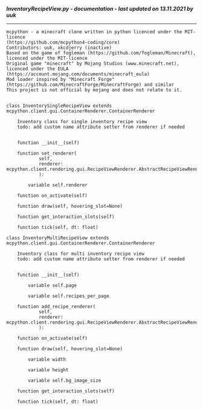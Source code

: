 ***InventoryRecipeView.py - documentation - last updated on 13.11.2021 by uuk***
___

    mcpython - a minecraft clone written in python licenced under the MIT-licence 
    (https://github.com/mcpython4-coding/core)
    Contributors: uuk, xkcdjerry (inactive)
    Based on the game of fogleman (https://github.com/fogleman/Minecraft), licenced under the MIT-licence
    Original game "minecraft" by Mojang Studios (www.minecraft.net), licenced under the EULA
    (https://account.mojang.com/documents/minecraft_eula)
    Mod loader inspired by "Minecraft Forge" (https://github.com/MinecraftForge/MinecraftForge) and similar
    This project is not official by mojang and does not relate to it.


    class InventorySingleRecipeView extends  mcpython.client.gui.ContainerRenderer.ContainerRenderer 
        
        Inventory class for single inventory recipe view
        todo: add custom name attribute setter from renderer if needed


        function __init__(self)

        function set_renderer(
                self,
                renderer: mcpython.client.rendering.gui.RecipeViewRenderer.AbstractRecipeViewRenderer,
                ):

            variable self.renderer

        function on_activate(self)

        function draw(self, hovering_slot=None)

        function get_interaction_slots(self)

        function tick(self, dt: float)

    class InventoryMultiRecipeView extends mcpython.client.gui.ContainerRenderer.ContainerRenderer
        
        Inventory class for multi inventory recipe view
        todo: add custom name attribute setter from renderer if needed


        function __init__(self)

            variable self.page

            variable self.recipes_per_page

        function add_recipe_renderer(
                self,
                renderer: mcpython.client.rendering.gui.RecipeViewRenderer.AbstractRecipeViewRenderer,
                ):

        function on_activate(self)

        function draw(self, hovering_slot=None)

            variable width

            variable height

            variable self.bg_image_size

        function get_interaction_slots(self)

        function tick(self, dt: float)